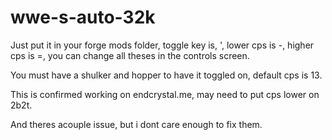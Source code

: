 # wwe-s-auto-32k

Just put it in your forge mods folder, toggle key is, ', lower cps is -, higher cps is =, you can change all theses in the controls screen.

You must have a shulker and hopper to have it toggled on, default cps is 13.

This is confirmed working on endcrystal.me, may need to put cps lower on 2b2t.

And theres acouple issue, but i dont care enough to fix them.
